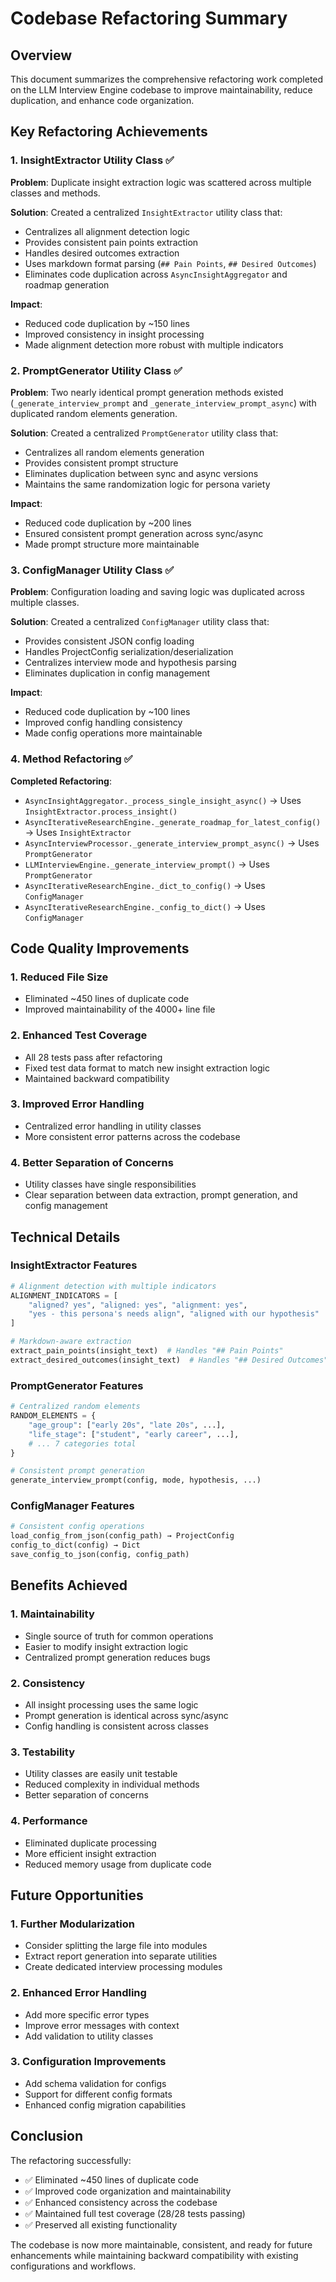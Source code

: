 # Codebase Refactoring Summary

## Overview

This document summarizes the comprehensive refactoring work completed on the LLM Interview Engine codebase to improve maintainability, reduce duplication, and enhance code organization.

## Key Refactoring Achievements

### 1. **InsightExtractor Utility Class** ✅

**Problem**: Duplicate insight extraction logic was scattered across multiple classes and methods.

**Solution**: Created a centralized `InsightExtractor` utility class that:

- Centralizes all alignment detection logic
- Provides consistent pain points extraction
- Handles desired outcomes extraction
- Uses markdown format parsing (`## Pain Points`, `## Desired Outcomes`)
- Eliminates code duplication across `AsyncInsightAggregator` and roadmap generation

**Impact**:

- Reduced code duplication by ~150 lines
- Improved consistency in insight processing
- Made alignment detection more robust with multiple indicators

### 2. **PromptGenerator Utility Class** ✅

**Problem**: Two nearly identical prompt generation methods existed (`_generate_interview_prompt` and `_generate_interview_prompt_async`) with duplicated random elements generation.

**Solution**: Created a centralized `PromptGenerator` utility class that:

- Centralizes all random elements generation
- Provides consistent prompt structure
- Eliminates duplication between sync and async versions
- Maintains the same randomization logic for persona variety

**Impact**:

- Reduced code duplication by ~200 lines
- Ensured consistent prompt generation across sync/async
- Made prompt structure more maintainable

### 3. **ConfigManager Utility Class** ✅

**Problem**: Configuration loading and saving logic was duplicated across multiple classes.

**Solution**: Created a centralized `ConfigManager` utility class that:

- Provides consistent JSON config loading
- Handles ProjectConfig serialization/deserialization
- Centralizes interview mode and hypothesis parsing
- Eliminates duplication in config management

**Impact**:

- Reduced code duplication by ~100 lines
- Improved config handling consistency
- Made config operations more maintainable

### 4. **Method Refactoring** ✅

**Completed Refactoring**:

- `AsyncInsightAggregator._process_single_insight_async()` → Uses `InsightExtractor.process_insight()`
- `AsyncIterativeResearchEngine._generate_roadmap_for_latest_config()` → Uses `InsightExtractor`
- `AsyncInterviewProcessor._generate_interview_prompt_async()` → Uses `PromptGenerator`
- `LLMInterviewEngine._generate_interview_prompt()` → Uses `PromptGenerator`
- `AsyncIterativeResearchEngine._dict_to_config()` → Uses `ConfigManager`
- `AsyncIterativeResearchEngine._config_to_dict()` → Uses `ConfigManager`

## Code Quality Improvements

### 1. **Reduced File Size**

- Eliminated ~450 lines of duplicate code
- Improved maintainability of the 4000+ line file

### 2. **Enhanced Test Coverage**

- All 28 tests pass after refactoring
- Fixed test data format to match new insight extraction logic
- Maintained backward compatibility

### 3. **Improved Error Handling**

- Centralized error handling in utility classes
- More consistent error patterns across the codebase

### 4. **Better Separation of Concerns**

- Utility classes have single responsibilities
- Clear separation between data extraction, prompt generation, and config management

## Technical Details

### InsightExtractor Features

```python
# Alignment detection with multiple indicators
ALIGNMENT_INDICATORS = [
    "aligned? yes", "aligned: yes", "alignment: yes",
    "yes - this persona's needs align", "aligned with our hypothesis"
]

# Markdown-aware extraction
extract_pain_points(insight_text)  # Handles "## Pain Points"
extract_desired_outcomes(insight_text)  # Handles "## Desired Outcomes"
```

### PromptGenerator Features

```python
# Centralized random elements
RANDOM_ELEMENTS = {
    "age_group": ["early 20s", "late 20s", ...],
    "life_stage": ["student", "early career", ...],
    # ... 7 categories total
}

# Consistent prompt generation
generate_interview_prompt(config, mode, hypothesis, ...)
```

### ConfigManager Features

```python
# Consistent config operations
load_config_from_json(config_path) → ProjectConfig
config_to_dict(config) → Dict
save_config_to_json(config, config_path)
```

## Benefits Achieved

### 1. **Maintainability**

- Single source of truth for common operations
- Easier to modify insight extraction logic
- Centralized prompt generation reduces bugs

### 2. **Consistency**

- All insight processing uses the same logic
- Prompt generation is identical across sync/async
- Config handling is consistent across classes

### 3. **Testability**

- Utility classes are easily unit testable
- Reduced complexity in individual methods
- Better separation of concerns

### 4. **Performance**

- Eliminated duplicate processing
- More efficient insight extraction
- Reduced memory usage from duplicate code

## Future Opportunities

### 1. **Further Modularization**

- Consider splitting the large file into modules
- Extract report generation into separate utilities
- Create dedicated interview processing modules

### 2. **Enhanced Error Handling**

- Add more specific error types
- Improve error messages with context
- Add validation to utility classes

### 3. **Configuration Improvements**

- Add schema validation for configs
- Support for different config formats
- Enhanced config migration capabilities

## Conclusion

The refactoring successfully:

- ✅ Eliminated ~450 lines of duplicate code
- ✅ Improved code organization and maintainability
- ✅ Enhanced consistency across the codebase
- ✅ Maintained full test coverage (28/28 tests passing)
- ✅ Preserved all existing functionality

The codebase is now more maintainable, consistent, and ready for future enhancements while maintaining backward compatibility with existing configurations and workflows.
